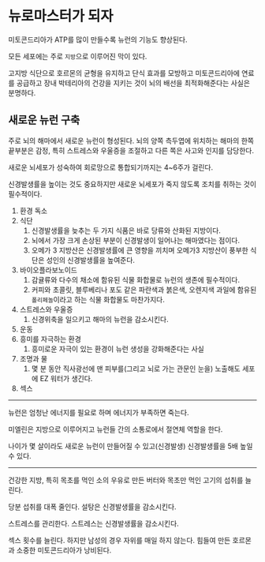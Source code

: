 # 뉴로마스터가 되자

미토콘드리아가 ATP를 많이 만들수록 뉴런의 기능도 향상된다.

모든 세포에는 주로 `지방`으로 이루어진 막이 있다.

고지방 식단으로 호르몬의 균형을 유지하고 단식 효과를 모방하고 미토콘드리아에 연료를 공급하고 장내 박테리아의 건강을 지키는 것이 뇌의 배선을 최적화해준다는 사실은 분명하다.

## 새로운 뉴런 구축

주로 뇌의 해마에서 새로운 뉴런이 형성된다. 뇌의 양쪽 측두엽에 위치하는 해마의 한쪽 끝부분은 감정, 특히 스트레스와 우울증을 조절하고 다른 쪽은 사고와 인지를 담당한다.

새로운 뇌세포가 성숙하여 회로망으로 통합되기까지는 4~6주가 걸린다.

신경발생률을 높이는 것도 중요하지만 새로운 뇌세포가 죽지 않도록 조치를 취하는 것이 필수적이다.

1. 환경 독소
2. 식단
   1. 신경발생률을 늦추는 두 가지 식품은 바로 당류와 산화된 지방이다.
   2. 뇌에서 가장 크게 손상된 부분이 신경발생이 일어나는 해마였다는 점이다.
   3. 오메가 3 지방산은 신경발생률에 큰 영향을 끼치며 오메가3 지방산이 풍부한 식단은 성인의 신경발생률을 높여준다.
3. 바이오플라보노이드
   1. 감귤류와 다수의 채소에 함유된 식물 화합물로 뉴런의 생존에 필수적이다.
   2. 커피와 초콜릿, 블루베리나 포도 같은 파란색과 붉은색, 오렌지색 과일에 함유된 `폴리페놀`이라고 하는 식물 화합물도 마찬가지다.
4. 스트레스와 우울증
   1. 신경위축을 일으키고 해마의 뉴런을 감소시킨다.
5. 운동
6. 흥미를 자극하는 환경
   1. 흥미로운 자극이 있는 환경이 뉴런 생성을 강화해준다는 사실
7. 조명과 물
   1. 몇 분 동안 직사광선에 맨 피부를(그리고 뇌로 가는 관문인 눈을) 노출해도 세포에 EZ 워터가 생긴다.
8. 섹스

---

뉴런은 엄청난 에너지를 필요로 하며 에너지가 부족하면 죽는다.

미엘린은 지방으로 이루어지고 뉴런들 간의 소통로에서 절연체 역할을 한다.

나이가 몇 살이라도 새로운 뉴런이 만들어질 수 있고(신경발생) 신경발생률을 5배 높일 수 있다.

---

건강한 지방, 특히 목초를 먹인 소의 우유로 만든 버터와 목초만 먹인 고기의 섭취를 늘린다.

당분 섭취를 대폭 줄인다. 설탕은 신경발생률을 감소시킨다.

스트레스를 관리한다. 스트레스는 신경발생률을 감소시킨다.

섹스 횟수를 늘린다. 하지만 남성의 경우 자위를 매일 하지 않는다. 힘들여 만든 호르몬과 소중한 미토콘드리아가 낭비된다.
